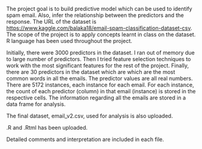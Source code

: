 The project goal is to build predictive model which can be used to identify spam email. Also, infer the relationship between the predictors and the response. The URL of the dataset is https://www.kaggle.com/balaka18/email-spam-classification-dataset-csv. The scope of the project is to apply concepts learnt in class on the dataset. R language has been used throughout the project.

Initially, there were 3000 predictors in the dataset. I ran out of memory due to large number of predictors. Then I tried feature selection techniques to work with the most significant features for the rest of the project. Finally, there are 30 predictors in the dataset which are which are the most common words in all the emails. The predictor values are all real numbers. There are 5172 instances, each instance for each email. For each instance, the count of each predictor (column) in that email (instance) is stored in the respective cells. The information regarding all the emails are stored in a data frame for analysis. 

The final dataset, email_v2.csv, used for analysis is also uploaded.

.R and .Rtml has been uploaded.

Detailed comments and interpretation are included in each file.
